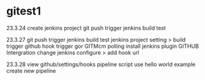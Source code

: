 # gitest1
23.3.24 create jenkins project
        git push trigger jenkins build test

23.3.27 git push trigger jenkins build test 
        jenkins project setting > build trigger github hook trigger gor GITMcm polling
        install jenkins plugin GITHUB Intergration
        change jenkins configure > add hook url
        
23.3.28 view github/settings/hooks
        pipeline script use hello world example
        create new pipeline
